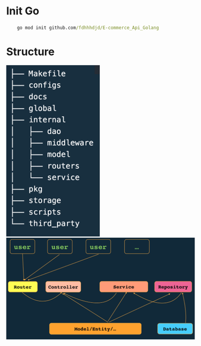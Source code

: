 # Init Go

```cmd
    go mod init github.com/fdhhhdjd/E-commerce_Api_Golang
```

# Structure

<img src="assets/structure.png" alt="structure golang" width="250"/>

<img src="assets/router.png" alt="structure golang" width="800"/>
